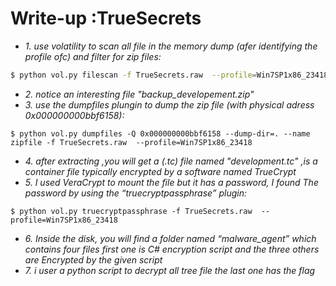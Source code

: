 # Write-up :TrueSecrets
* *1. use volatility to scan all file in the memory dump (afer identifying the profile ofc)  and filter for zip files:*
```sh 
$ python vol.py filescan -f TrueSecrets.raw  --profile=Win7SP1x86_23418 | grep -i ".zip"
```
* *2. notice an interesting file "backup_developement.zip"*
* *3. use the dumpfiles plungin to dump the zip file (with physical adress 0x000000000bbf6158):*
```shell
$ python vol.py dumpfiles -Q 0x000000000bbf6158 --dump-dir=. --name zipfile -f TrueSecrets.raw  --profile=Win7SP1x86_23418
```
* *4. after extracting ,you will get a (.tc) file named "development.tc" ,is a container file typically encrypted by a software named TrueCrypt*
* *5. I used VeraCrypt to mount the file but it has a password, I found The password by using the “truecryptpassphrase” plugin:* 
```shell
$ python vol.py truecryptpassphrase -f TrueSecrets.raw  --profile=Win7SP1x86_23418
```
* *6. Inside the disk, you will find a folder named “malware_agent” which contains four files first one is C# encryption script and the three others are Encrypted by the given script*
* *7. i user a python script to decrypt all tree file the last one has the flag*

